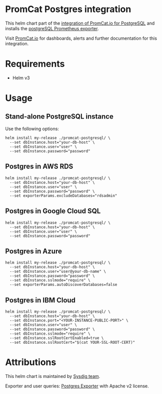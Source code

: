 # PromCat Postgres integration
This helm chart part of the [integration of PromCat.io for PostgreSQL](https://promcat.io/apps/postgresql) and installs the [postgreSQL Prometheus exporter](https://github.com/wrouesnel/postgres_exporter).

Visit [PromCat.io](https://promcat.io/apps/postgresql) for dashboards, alerts and further documentation for this integration. 

# Requirements
* Helm v3

# Usage
## Stand-alone PostgreSQL instance
Use the following options: 
```
helm install my-release ./promcat-postgresql/ \
  --set dbInstance.host="your-db-host" \
  --set dbInstance.user="user" \
  --set dbInstance.password="password" 
```

## Postgres in AWS RDS
```
helm install my-release ./promcat-postgresql/ \
  --set dbInstance.host="your-db-host" \
  --set dbInstance.user="user" \
  --set dbInstance.password="password" \
  --set exporterParams.excludeDatabases="rdsadmin"
```

## Postgres in Google Cloud SQL
```
helm install my-release ./promcat-postgresql/ \
  --set dbInstance.host="your-db-host" \
  --set dbInstance.user="user" \
  --set dbInstance.password="password" 
```

## Postgres in Azure 
```
helm install my-release ./promcat-postgresql/ \
  --set dbInstance.host="your-db-host" \
  --set dbInstance.user="user@your-db-name" \
  --set dbInstance.password="password" \
  --set dbInstance.sslmode="require" \
  --set exporterParams.autoDiscoverDatabases=false
```

## Postgres in IBM Cloud
```
helm install my-release ./promcat-postgresql/ \
  --set dbInstance.host="your-db-host" \
  --set dbInstance.port="<YOUR-INSTANCE-PUBLIC-PORT>" \
  --set dbInstance.user="user" \
  --set dbInstance.password="password" \
  --set dbInstance.sslmode="require" \
  --set dbInstance.sslRootCertEnabled=true \
  --set dbInstance.sslRootCert="$(cat YOUR-SSL-ROOT-CERT)" 
```

# Attributions
This helm chart is maintained by [Sysdig team](https://sysdig.com/).

Exporter and user queries: [Postgres Exporter](https://github.com/wrouesnel/postgres_exporter) with Apache v2 license. 